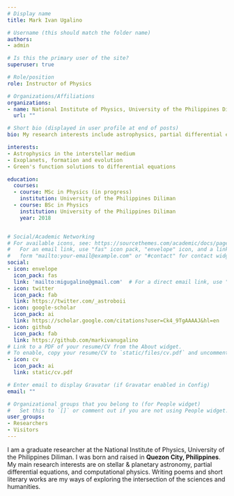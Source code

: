 ```yaml
---
# Display name
title: Mark Ivan Ugalino

# Username (this should match the folder name)
authors:
- admin

# Is this the primary user of the site?
superuser: true

# Role/position
role: Instructor of Physics

# Organizations/Affiliations
organizations:
- name: National Institute of Physics, University of the Philippines Diliman
  url: ""

# Short bio (displayed in user profile at end of posts)
bio: My research interests include astrophysics, partial differential equations and fluid modelling.

interests:
- Astrophysics in the interstellar medium
- Exoplanets, formation and evolution
- Green's function solutions to differential equations

education:
  courses:
  - course: MSc in Physics (in progress)
    institution: University of the Philippines Diliman
  - course: BSc in Physics 
    institution: University of the Philippines Diliman
    year: 2018


# Social/Academic Networking
# For available icons, see: https://sourcethemes.com/academic/docs/page-builder/#icons
#   For an email link, use "fas" icon pack, "envelope" icon, and a link in the
#   form "mailto:your-email@example.com" or "#contact" for contact widget.
social:
- icon: envelope
  icon_pack: fas
  link: 'mailto:migugalino@gmail.com'  # For a direct email link, use "mailto:test@example.org".
- icon: twitter
  icon_pack: fab
  link: https://twitter.com/_astroboii
- icon: google-scholar
  icon_pack: ai
  link: https://scholar.google.com/citations?user=Ck4_9TgAAAAJ&hl=en
- icon: github
  icon_pack: fab
  link: https://github.com/markivanugalino
# Link to a PDF of your resume/CV from the About widget.
# To enable, copy your resume/CV to `static/files/cv.pdf` and uncomment the lines below.
- icon: cv
  icon_pack: ai
  link: static/cv.pdf

# Enter email to display Gravatar (if Gravatar enabled in Config)
email: ""

# Organizational groups that you belong to (for People widget)
#   Set this to `[]` or comment out if you are not using People widget.
user_groups:
- Researchers
- Visitors
---
```


I am a graduate researcher at the National Institute of Physics, University of the Philippines Diliman. I was born and raised in **Quezon City, Philippines**. My main research interests are on stellar & planetary astronomy, partial differential equations, and computational physics. Writing poems and short literary works are my ways of exploring the intersection of the sciences and humanities.


